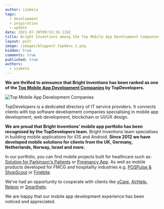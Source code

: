 ```yaml
---
author: izabela
tags:
  - development
  - inspiration
  - update
date: 2021-07-30T09:53:34.119Z
title: Bright Inventions among the Top Mobile App Development Companies
layout: post
image: /images/blogpost_topdevs_1.png
hidden: true
comments: true
published: true
authors:
  - izabela
---
```

**We are thrilled to announce that Bright Inventions has been ranked as one of the [Top Mobile App Development Companies](https://www.topdevelopers.co/directory/mobile-app-development-companies) by TopDevelopers.**

![Top Mobile App Development Companies](/images/blogpost_topdevs_1.png)

TopDevelopers is a dedicated directory of IT service providers. It connects clients with top software development companies specialising in mobile app development, web development, blockchain or UI/UX design.

**We are proud that Bright Inventions’ mobile app portfolio has been recognised by the TopDevelopers team.** Bright Inventions team specialises in building mobile applications for iOS and Android. **Since 2012 we have developed mobile solutions for clients from the UK, Germany, Netherlands, Norway, Israel and more.**

In our portfolio, you can find mobile projects built for healthcare such as: [Solution for Parkinson's Patients](https://brightinventions.pl/projects/solution-for-parkinsons-patients/) or [Pregnancy App](https://brightinventions.pl/projects/pregnancy-app/). As well as mobile products developed for FMCG and hospitality industries e.g. [POSPulse & ShopScout](https://brightinventions.pl/projects/pospulse-shopscout/) or [Finebite](https://brightinventions.pl/projects/everytap/).

We’ve had an opportunity to cooperate with clients like [vCare](https://brightinventions.pl/projects/vCare/), [AirHelp](https://brightinventions.pl/projects/airhelp/), [Relevo](https://brightinventions.pl/projects/eco-friendly-app/) or [Smarthelp](https://brightinventions.pl/projects/smarthelp/).

We are happy that our mobile app development experience has been noticed and appreciated.
